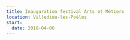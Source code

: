 ```yaml
---
title: Inauguration festival Arts et Métiers
location: Villedieu-les-Poêles
start:
  date: 2018-04-06
---
```

